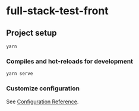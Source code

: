 # full-stack-test-front

## Project setup
```
yarn
```

### Compiles and hot-reloads for development
```
yarn serve
```

### Customize configuration
See [Configuration Reference](https://cli.vuejs.org/config/).
